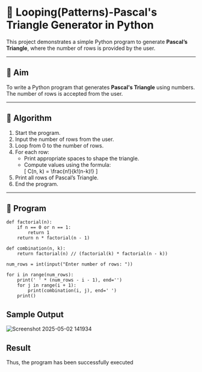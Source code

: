 # 🔺 Looping(Patterns)-Pascal's Triangle Generator in Python

This project demonstrates a simple Python program to generate **Pascal’s Triangle**, where the number of rows is provided by the user.

---

## 🎯 Aim

To write a Python program that generates **Pascal's Triangle** using numbers. The number of rows is accepted from the user.

---

## 🧠 Algorithm

1. Start the program.
2. Input the number of rows from the user.
3. Loop from 0 to the number of rows.
4. For each row:
   - Print appropriate spaces to shape the triangle.
   - Compute values using the formula:  
     \[
     C(n, k) = \frac{n!}{k!(n-k)!}
     \]
5. Print all rows of Pascal’s Triangle.
6. End the program.

---

## 🧪 Program
```
def factorial(n):
    if n == 0 or n == 1:
        return 1
    return n * factorial(n - 1)

def combination(n, k):
    return factorial(n) // (factorial(k) * factorial(n - k))

num_rows = int(input("Enter number of rows: "))

for i in range(num_rows):
    print(' ' * (num_rows - i - 1), end='')
    for j in range(i + 1):
        print(combination(i, j), end=' ')
    print()

```
## Sample Output
![Screenshot 2025-05-02 141934](https://github.com/user-attachments/assets/4380ce8d-08c6-4376-9020-707b537437fd)
## Result
Thus, the program has been successfully executed
